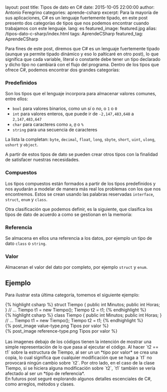 layout: post
title: Tipos de dato en C#
date: 2015-10-05 22:00:00
author: Antonio Feregrino
categories: aprende-csharp
excerpt: Para la mayoría de sus aplicaciones, C# es un lenguaje fuertemente tipado, en este post presento dos categorías de tipos que nos podemos encontrar cuando trabajamos con este lenguaje.
lang: es
featured_image: featured.jpg
alias: /tipos-dato-c-sharp/index.html
tags: AprendeCSharp
featured_tag: AprendeCSharp

Para fines de este post, diremos que C# es un lenguaje fuertemente tipado (aunque ya permite tipado dinámico y eso lo palticaré en otro post), lo que significa que cada variable, literal o constante debe tener un tipo declarado y dicho tipo no cambiará con el flujo del programa. Dentro de los tipos que ofrece C#, podemos encontrar dos grandes categorías:  

### Predefinidos  
Son los tipos que el lenguaje incorpora para almacenar valores comunes, entre ellos:  

- `bool` para valores binarios, como un *sí* o *no*, o `1` o `0`  
- `int` para valores enteros, que puede ir de `-2,147,483,648` a `2,147,483,647`  
- `char` para caracteres como `a`, `@` o `%`  
- `string` para una secuencia de caracteres  

La lista la completan: `byte`, `decimal`, `float`, `long`, `sbyte`, `short`, `uint`, `ulong`, `ushort` y `object`.  
  
A partir de estos tipos de dato se pueden crear otros tipos con la finalidad de satisfacer nuestras necesidades.  
  
### Compuestos    
Los tipos compuestos están formados a partir de los tipos predefinidos y nos ayudarán a modelar de manera más real los problemas con los que nos encontremos. Estos se crean usando las  palabras reservadas `interface`, `struct`, `enum` y `class`.  
  
Otra clasificación que podemos definir, es la siguiente, que clasifica los tipos de dato de acuerdo a como se gestionan en la memoria:  
  
### Referencia  
Se almacena en ellos una referencia a los datos, por ejemplo un tipo de dato `class` o `string`. 
  
### Valor  
Almacenan el valor del dato por completo, por ejemplo `struct` y `enum`.  
  
## Ejemplo
Para ilustrar esta última categoría, tomemos el siguiente ejemplo:  

<div class="pure-g">
<div class="pure-u-1-2">
{% highlight csharp %}  
struct Tiempo 
{
	public int Minutos;
	public int Horas;
}
// ...  
Tiempo t1 = new Tiempo();
Tiempo t2 = t1;
{% endhighlight %}	
</div>
<div class="pure-u-1-2">
{% highlight csharp %}  
class Tiempo 
{
	public int Minutos;
	public int Horas;
}
// ...  
Tiempo t1 = new Tiempo();
Tiempo t2 = t1;
{% endhighlight %}	
</div>  
</div>  
<div class="pure-g">
<div class="pure-u-1-2">
{% post_image value-type.png Tipos por valor %}
</div>
<div class="pure-u-1-2">
{% post_image reference-type.png Tipos por valor %}
</div>  
</div>  
<br />
Las imagenes debajo de los códigos tienen la intención de mostrar una simple representación de lo que pasa al ejecutar el código. Al hacer `t2 == t1` sobre la estructura de Tiempo, al ser un un *tipo por valor* se crea una copia, lo cual significa que cualquier modificación que se haga a `t1` no provocará ningún cambio sobre `t2`.  
Por otro lado, en el caso de la clase Tiempo, si se hiciera alguna modificación sobre `t2`, `t1` también se vería afectado al ser un *tipo de referencia*.  
  
<br />
En futuros post seguré explorando algunos detalles escenciales de C#, como arreglos, métodos y clases.  

